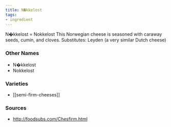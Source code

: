 ```yaml
---
title: N�kkelost
tags:
- ingredient
---
```

N�kkelost = Nokkelost This Norwegian cheese is seasoned with caraway seeds, cumin, and cloves. Substitutes: Leyden (a very similar Dutch cheese)

### Other Names

* N�kkelost
* Nokkelost

### Varieties

* [[semi-firm-cheeses]]

### Sources
* http://foodsubs.com/Chesfirm.html
